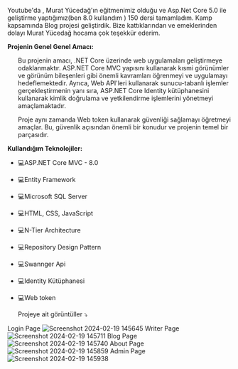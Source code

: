 Youtube'da , Murat Yücedağ'ın eğitmenimiz olduğu ve Asp.Net Core 5.0 ile geliştirme yaptığımız(ben 8.0 kullandım ) 150 dersi tamamladım. 
Kamp kapsamında Blog projesi geliştirdik. Bize kattıklarından ve emeklerinden dolayı Murat Yücedağ hocama çok teşekkür ederim.

**Projenin Genel Genel Amacı:** 
<ul>
Bu projenin amacı, .NET Core üzerinde web uygulamaları geliştirmeye odaklanmaktır. ASP.NET Core MVC yapısını kullanarak kısmi görünümler ve görünüm bileşenleri gibi önemli kavramları öğrenmeyi ve uygulamayı hedeflemektedir. Ayrıca, Web API'leri kullanarak sunucu-tabanlı işlemler gerçekleştirmenin yanı sıra, ASP.NET Core Identity kütüphanesini kullanarak kimlik doğrulama ve yetkilendirme işlemlerini yönetmeyi amaçlamaktadır.

Proje aynı zamanda Web token kullanarak güvenliği sağlamayı öğretmeyi amaçlar. Bu, güvenlik açısından önemli bir konudur ve projenin temel bir parçasıdır.

</ul>

**Kullandığım Teknolojiler:**

* 💻ASP.NET Core MVC - 8.0
* 💻Entity Framework
* 💻Microsoft SQL Server
* 💻HTML, CSS, JavaScript
* 💻N-Tier Architecture
* 💻Repository Design Pattern
* 💻Swannger Api
* 💻Identity Kütüphanesi
* 💻Web token 


  Projeye ait görüntüller ⤵️ 

Login Page
![Screenshot 2024-02-19 145645](https://github.com/muhammetkilinc15/BlogWebSite/assets/108901980/f9606e37-18e0-4573-b11a-6ba7fa16472e)
Writer Page
![Screenshot 2024-02-19 145711](https://github.com/muhammetkilinc15/BlogWebSite/assets/108901980/f0f9d569-246a-40c0-84b4-358b6d1f0f38)
Blog Page
![Screenshot 2024-02-19 145740](https://github.com/muhammetkilinc15/BlogWebSite/assets/108901980/a501abf7-4364-4094-bebf-e4f87f560a9b)
About Page
![Screenshot 2024-02-19 145859](https://github.com/muhammetkilinc15/BlogWebSite/assets/108901980/d35ff84c-3b55-434f-a7a6-f2b56182c485)
Admin Page
![Screenshot 2024-02-19 145938](https://github.com/muhammetkilinc15/BlogWebSite/assets/108901980/5d42a8d2-6d37-4297-b93e-8a4830e01f21)




